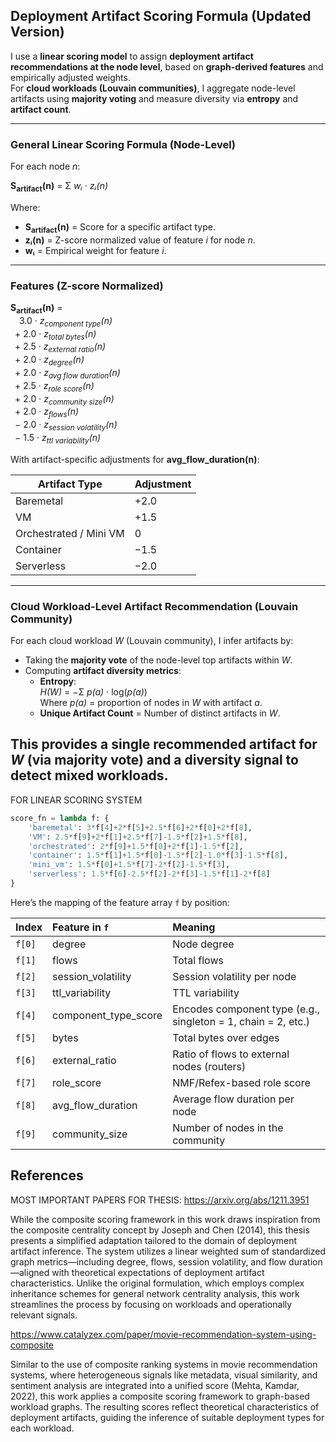 ## Deployment Artifact Scoring Formula (Updated Version)

I use a **linear scoring model** to assign **deployment artifact recommendations at the node level**, based on **graph-derived features** and empirically adjusted weights.  
For **cloud workloads (Louvain communities)**, I aggregate node-level artifacts using **majority voting** and measure diversity via **entropy** and **artifact count**.

---

### General Linear Scoring Formula (Node-Level)

For each node *n*:

**S<sub>artifact</sub>(n)** = Σ *wᵢ* · *zᵢ(n)*

Where:
- **S<sub>artifact</sub>(n)** = Score for a specific artifact type.
- **zᵢ(n)** = Z-score normalized value of feature *i* for node *n*.
- **wᵢ** = Empirical weight for feature *i*.

---

### Features (Z-score Normalized)

**S<sub>artifact</sub>(n)** =  
&ensp;&ensp;3.0 · *z<sub>component type</sub>(n)*  
&ensp;+ 2.0 · *z<sub>total bytes</sub>(n)*  
&ensp;+ 2.5 · *z<sub>external ratio</sub>(n)*  
&ensp;+ 2.0 · *z<sub>degree</sub>(n)*  
&ensp;+ 2.0 · *z<sub>avg flow duration</sub>(n)*  
&ensp;+ 2.5 · *z<sub>role score</sub>(n)*  
&ensp;+ 2.0 · *z<sub>community size</sub>(n)*  
&ensp;+ 2.0 · *z<sub>flows</sub>(n)*  
&ensp;− 2.0 · *z<sub>session volatility</sub>(n)*  
&ensp;− 1.5 · *z<sub>ttl variability</sub>(n)*

With artifact-specific adjustments for **avg_flow_duration(n)**:

| Artifact Type            | Adjustment |
| ------------------------ | ---------- |
| Baremetal                | +2.0       |
| VM                       | +1.5       |
| Orchestrated / Mini VM   | 0          |
| Container                | −1.5       |
| Serverless               | −2.0       |

---

### Cloud Workload-Level Artifact Recommendation (Louvain Community)

For each cloud workload *W* (Louvain community), I infer artifacts by:
- Taking the **majority vote** of the node-level top artifacts within *W*.
- Computing **artifact diversity metrics**:
  - **Entropy**:  
    *H(W)* = −Σ *p(a)* · log(*p(a)*)  
    Where *p(a)* = proportion of nodes in *W* with artifact *a*.
  - **Unique Artifact Count** = Number of distinct artifacts in *W*.

This provides a **single recommended artifact** for *W* (via majority vote) and a **diversity signal** to detect mixed workloads.
---

FOR LINEAR SCORING SYSTEM

```python
score_fn = lambda f: {
    'baremetal': 3*f[4]+2*f[5]+2.5*f[6]+2*f[0]+2*f[8],
    'VM': 2.5*f[9]+2*f[1]+2.5*f[7]-1.5*f[2]+1.5*f[8],
    'orchestrated': 2*f[9]+1.5*f[0]+2*f[1]-1.5*f[2],
    'container': 1.5*f[1]+1.5*f[0]-1.5*f[2]-1.0*f[3]-1.5*f[8],
    'mini_vm': 1.5*f[0]+1.5*f[7]-2*f[2]-1.5*f[3],
    'serverless': 1.5*f[6]-2.5*f[2]-2*f[3]-1.5*f[1]-2*f[8]
}
```


Here’s the mapping of the feature array `f` by position:

| Index  | Feature in `f`            | Meaning                                           |
|:------|:--------------------------|:--------------------------------------------------|
| `f[0]` | degree                    | Node degree                                      |
| `f[1]` | flows                     | Total flows                                      |
| `f[2]` | session_volatility        | Session volatility per node                      |
| `f[3]` | ttl_variability           | TTL variability                                  |
| `f[4]` | component_type_score      | Encodes component type (e.g., singleton = 1, chain = 2, etc.) |
| `f[5]` | bytes                     | Total bytes over edges                           |
| `f[6]` | external_ratio            | Ratio of flows to external nodes (routers)       |
| `f[7]` | role_score                | NMF/Refex-based role score                       |
| `f[8]` | avg_flow_duration         | Average flow duration per node                   |
| `f[9]` | community_size            | Number of nodes in the community                 |



## References

MOST IMPORTANT PAPERS FOR THESIS:
https://arxiv.org/abs/1211.3951 

While the composite scoring framework in this work draws inspiration from the composite centrality concept by Joseph and Chen (2014), this thesis presents a simplified adaptation tailored to the domain of deployment artifact inference. The system utilizes a linear weighted sum of standardized graph metrics—including degree, flows, session volatility, and flow duration—aligned with theoretical expectations of deployment artifact characteristics. Unlike the original formulation, which employs complex inheritance schemes for general network centrality analysis, this work streamlines the process by focusing on workloads and operationally relevant signals.

https://www.catalyzex.com/paper/movie-recommendation-system-using-composite

Similar to the use of composite ranking systems in movie recommendation systems, where heterogeneous signals like metadata, visual similarity, and sentiment analysis are integrated into a unified score (Mehta, Kamdar, 2022), this work applies a composite scoring framework to graph-based workload graphs. The resulting scores reflect theoretical characteristics of deployment artifacts, guiding the inference of suitable deployment types for each workload.
